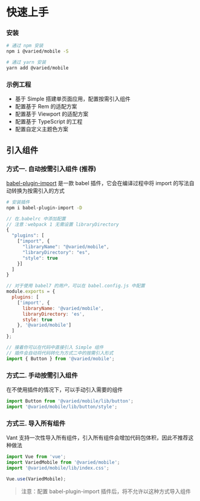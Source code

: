 # 快速上手

### 安装

```bash
# 通过 npm 安装
npm i @varied/mobile -S

# 通过 yarn 安装
yarn add @varied/mobile
```

### 示例工程

- 基于 Simple 搭建单页面应用，配置按需引入组件
- 配置基于 Rem 的适配方案
- 配置基于 Viewport 的适配方案
- 配置基于 TypeScript 的工程
- 配置自定义主题色方案


## 引入组件

### 方式一. 自动按需引入组件 (推荐)

[babel-plugin-import](https://github.com/ant-design/babel-plugin-import) 是一款 babel 插件，它会在编译过程中将 import 的写法自动转换为按需引入的方式

```bash
# 安装插件
npm i babel-plugin-import -D
```

```js
// 在.babelrc 中添加配置
// 注意：webpack 1 无需设置 libraryDirectory
{
  "plugins": [
    ["import", {
      "libraryName": "@varied/mobile",
      "libraryDirectory": "es",
      "style": true
    }]
  ]
}

// 对于使用 babel7 的用户，可以在 babel.config.js 中配置
module.exports = {
  plugins: [
    ['import', {
      libraryName: '@varied/mobile',
      libraryDirectory: 'es',
      style: true
    }, '@varied/mobile']
  ]
};
```

```js
// 接着你可以在代码中直接引入 Simple 组件
// 插件会自动将代码转化为方式二中的按需引入形式
import { Button } from '@varied/mobile';
```

### 方式二. 手动按需引入组件

在不使用插件的情况下，可以手动引入需要的组件

```js
import Button from '@varied/mobile/lib/button';
import '@varied/mobile/lib/button/style';
```

### 方式三. 导入所有组件

Vant 支持一次性导入所有组件，引入所有组件会增加代码包体积，因此不推荐这种做法

```js
import Vue from 'vue';
import VariedMobile from '@varied/mobile';
import '@varied/mobile/lib/index.css';

Vue.use(VariedMobile);
```

> 注意：配置 babel-plugin-import 插件后，将不允许以这种方式导入组件
